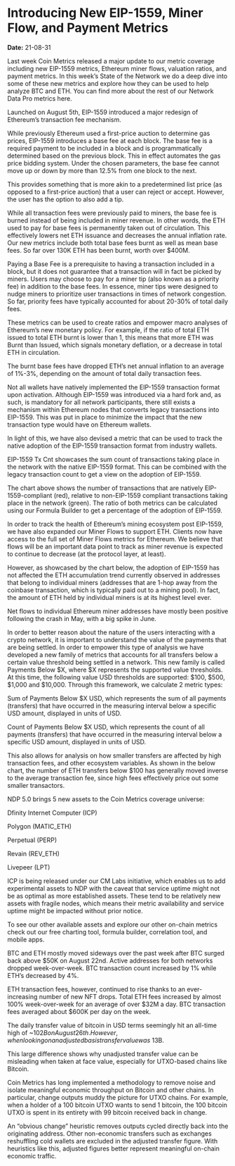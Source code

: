 # Introducing New EIP-1559, Miner Flow, and Payment Metrics

**Date:** 21-08-31

Last week Coin Metrics released a major update to our metric coverage including new EIP-1559 metrics, Ethereum miner flows, valuation ratios, and payment metrics. In this week’s State of the Network we do a deep dive into some of these new metrics and explore how they can be used to help analyze BTC and ETH. You can find more about the rest of our Network Data Pro metrics here.

Launched on August 5th, EIP-1559 introduced a major redesign of Ethereum’s transaction fee mechanism.

While previously Ethereum used a first-price auction to determine gas prices, EIP-1559 introduces a base fee at each block. The base fee is a required payment to be included in a block and is programmatically determined based on the previous block. This in effect automates the gas price bidding system. Under the chosen parameters, the base fee cannot move up or down by more than 12.5% from one block to the next.

This provides something that is more akin to a predetermined list price (as opposed to a first-price auction) that a user can reject or accept. However, the user has the option to also add a tip.

While all transaction fees were previously paid to miners, the base fee is burned instead of being included in miner revenue. In other words, the ETH used to pay for base fees is permanently taken out of circulation. This effectively lowers net ETH issuance and decreases the annual inflation rate. Our new metrics include both total base fees burnt as well as mean base fees. So far over 130K ETH has been burnt, worth over $400M.

Paying a Base Fee is a prerequisite to having a transaction included in a block, but it does not guarantee that a transaction will in fact be picked by miners. Users may choose to pay for a miner tip (also known as a priority fee) in addition to the base fees. In essence, miner tips were designed to nudge miners to prioritize user transactions in times of network congestion. So far, priority fees have typically accounted for about 20-30% of total daily fees.

These metrics can be used to create ratios and empower macro analyses of Ethereum’s new monetary policy. For example, if the ratio of total ETH issued to total ETH burnt is lower than 1, this means that more ETH was Burnt than Issued, which signals monetary deflation, or a decrease in total ETH in circulation.

The burnt base fees have dropped ETH’s net annual inflation to an average of 1%-3%, depending on the amount of total daily transaction fees.

Not all wallets have natively implemented the EIP-1559 transaction format upon activation. Although EIP-1559 was introduced via a hard fork and, as such, is mandatory for all network participants, there still exists a mechanism within Ethereum nodes that converts legacy transactions into EIP-1559. This was put in place to minimize the impact that the new transaction type would have on Ethereum wallets.

In light of this, we have also devised a metric that can be used to track the native adoption of the EIP-1559 transaction format from industry wallets.

EIP-1559 Tx Cnt showcases the sum count of transactions taking place in the network with the native EIP-1559 format. This can be combined with the legacy transaction count to get a view on the adoption of EIP-1559.

The chart above shows the number of transactions that are natively EIP-1559-compliant (red), relative to non-EIP-1559 compliant transactions taking place in the network (green). The ratio of both metrics can be calculated using our Formula Builder to get a percentage of the adoption of EIP-1559.

In order to track the health of Ethereum’s mining ecosystem post EIP-1559, we have also expanded our Miner Flows to support ETH. Clients now have access to the full set of Miner Flows metrics for Ethereum. We believe that flows will be an important data point to track as miner revenue is expected to continue to decrease (at the protocol layer, at least).

However, as showcased by the chart below, the adoption of EIP-1559 has not affected the ETH accumulation trend currently observed in addresses that belong to individual miners (addresses that are 1-hop away from the coinbase transaction, which is typically paid out to a mining pool). In fact, the amount of ETH held by individual miners is at its highest level ever.

Net flows to individual Ethereum miner addresses have mostly been positive following the crash in May, with a big spike in June.

In order to better reason about the nature of the users interacting with a crypto network, it is important to understand the value of the payments that are being settled. In order to empower this type of analysis we have developed a new family of metrics that accounts for all transfers below a certain value threshold being settled in a network. This new family is called Payments Below $X, where $X represents the supported value thresholds. At this time, the following value USD thresholds are supported: $100, $500, $1,000 and $10,000. Through this framework, we calculate 2 metric types:

Sum of Payments Below $X USD, which represents the sum of all payments (transfers) that have occurred in the measuring interval below a specific USD amount, displayed in units of USD.

Count of Payments Below $X USD, which represents the count of all payments (transfers) that have occurred in the measuring interval below a specific USD amount, displayed in units of USD.

This also allows for analysis on how smaller transfers are affected by high transaction fees, and other ecosystem variables. As shown in the below chart, the number of ETH transfers below $100 has generally moved inverse to the average transaction fee, since high fees effectively price out some smaller transactors.

NDP 5.0 brings 5 new assets to the Coin Metrics coverage universe:

Dfinity Internet Computer (ICP)

Polygon (MATIC_ETH)

Perpetual (PERP)

Revain (REV_ETH)

Livepeer (LPT)

ICP is being released under our CM Labs initiative, which enables us to add experimental assets to NDP with the caveat that service uptime might not be as optimal as more established assets. These tend to be relatively new assets with fragile nodes, which means their metric availability and service uptime might be impacted without prior notice.

To see our other available assets and explore our other on-chain metrics check out our free charting tool, formula builder, correlation tool, and mobile apps.

BTC and ETH mostly moved sideways over the past week after BTC surged back above $50K on August 22nd. Active addresses for both networks dropped week-over-week. BTC transaction count increased by 1% while ETH’s decreased by 4%.

ETH transaction fees, however, continued to rise thanks to an ever-increasing number of new NFT drops. Total ETH fees increased by almost 100% week-over-week for an average of over $32M a day. BTC transaction fees averaged about $600K per day on the week.

The daily transfer value of bitcoin in USD terms seemingly hit an all-time high of ~$102B on August 26th. However, when looking on an adjusted basis transfer value was ~$13B.

This large difference shows why unadjusted transfer value can be misleading when taken at face value, especially for UTXO-based chains like Bitcoin.

Coin Metrics has long implemented a methodology to remove noise and isolate meaningful economic throughput on Bitcoin and other chains. In particular, change outputs muddy the picture for UTXO chains. For example, when a holder of a 100 bitcoin UTXO wants to send 1 bitcoin, the 100 bitcoin UTXO is spent in its entirety with 99 bitcoin received back in change.

An “obvious change” heuristic removes outputs cycled directly back into the originating address. Other non-economic transfers such as exchanges reshuffling cold wallets are excluded in the adjusted transfer figure. With heuristics like this, adjusted figures better represent meaningful on-chain economic traffic.